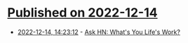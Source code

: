 # [Published on 2022-12-14](index.md)

* [2022-12-14, 14:23:12](https://news.ycombinator.com/item?id=33983826) - [Ask HN: What's You Life's Work?](https://news.ycombinator.com/item?id=33983826)
